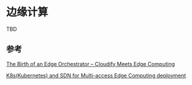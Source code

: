 # 边缘计算

TBD

## 参考

[The Birth of an Edge Orchestrator – Cloudify Meets Edge Computing](http://cloudify.co/2017/07/26/birth-of-edge-orchestrator-cloudify.html)

[K8s\(Kubernetes\) and SDN for Multi-access Edge Computing deployment ](http://events.linuxfoundation.org/sites/events/files/slides/HS-OSSjapan-final.pdf)

